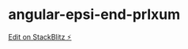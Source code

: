 # angular-epsi-end-prlxum

[Edit on StackBlitz ⚡️](https://stackblitz.com/edit/angular-epsi-end-prlxum)